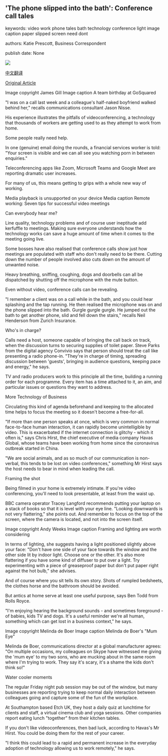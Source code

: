 ## 'The phone slipped into the bath': Conference call tales

keywords: video work phone tales bath technology conference light image caption paper slipped screen need dont

authors: Katie Prescott, Business Correspondent

publish date: None

![](https://ichef.bbci.co.uk/news/1024/branded_news/50AB/production/_111415602_et464-4wkacm6ry.jpg)

[中文翻译](%27The%20phone%20slipped%20into%20the%20bath%27%3A%20Conference%20call%20tales_zh.md)

[Original Article](https://www.bbc.com/news/business-52032849)

Image copyright James Gill Image caption A team birthday at GoSquared

"I was on a call last week and a colleague's half-naked boyfriend walked behind her," recalls communications consultant Jason Nisse.

His experience illustrates the pitfalls of videoconferencing, a technology that thousands of workers are getting used to as they attempt to work from home.

Some people really need help.

In one (genuine) email doing the rounds, a financial services worker is told: "Your screen is visible and we can all see you watching porn in between enquiries."

Teleconferencing apps like Zoom, Microsoft Teams and Google Meet are reporting dramatic user increases.

For many of us, this means getting to grips with a whole new way of working.

Media playback is unsupported on your device Media caption Remote working: Seven tips for successful video meetings

Can everybody hear me?

Line quality, technology problems and of course user ineptitude add kerfuffle to meetings. Making sure everyone understands how the technology works can save a huge amount of time when it comes to the meeting going live.

Some bosses have also realised that conference calls show just how meetings are populated with staff who don't really need to be there. Cutting down the number of people involved also cuts down on the amount of unwanted noise.

Heavy breathing, sniffing, coughing, dogs and doorbells can all be dispatched by shutting off the microphone with the mute button.

Even without video, conference calls can be revealing.

"I remember a client was on a call while in the bath, and you could hear splashing and the tap running. He then realised the microphone was on and the phone slipped into the bath. Gurgle gurgle gurgle. He jumped out the bath to get another phone, slid and fell down the stairs," recalls Neil Henderson from Zurich Insurance.

Who's in charge?

Calls need a host, someone capable of bringing the call back on track, when the discussion turns to securing supplies of toilet paper. Steve Parks from the digital agency Convivio says that person should treat the call like presenting a radio phone-in. "They're in charge of timing, spreading discussion between 'guests', bringing in audience questions, keeping pace and energy," he says.

TV and radio producers work to this principle all the time, building a running order for each programme. Every item has a time attached to it, an aim, and particular issues or questions they want to address.

More Technology of Business

Circulating this kind of agenda beforehand and keeping to the allocated time helps to focus the meeting so it doesn't become a free-for-all.

"If more than one person speaks at once, which is very common in normal face-to-face human interaction, it can rapidly become unintelligible by video. This is exacerbated if the internet connection is glitchy - which it often is," says Chris Hirst, the chief executive of media company Havas Global, whose teams have been working from home since the coronavirus outbreak started in China.

"We are social animals, and as so much of our communication is non-verbal, this tends to be lost on video conferences," something Mr Hirst says the host needs to bear in mind when leading the call.

Framing the shot

Being filmed in your home is extremely intimate. If you're video conferencing, you'll need to look presentable, at least from the waist up.

BBC camera operator Tracey Langford recommends putting your laptop on a stack of books so that it is level with your eye line. "Looking downwards is not very flattering," she points out. And remember to focus on the top of the screen, where the camera is located, and not into the screen itself.

Image copyright Andy Weeks Image caption Framing and lighting are worth considering

In terms of lighting, she suggests having a light positioned slightly above your face: "Don't have one side of your face towards the window and the other side lit by indoor light. Choose one or the other. It's also more flattering if you have some kind of diffuser to put over a light. Try experimenting with a piece of greaseproof paper but don't put paper right against the hot bulb," she advises.

And of course where you sit tells its own story. Shots of rumpled bedsheets, the clothes horse and the bathroom should be avoided.

But antics at home serve at least one useful purpose, says Ben Todd from Rolls Royce.

"I'm enjoying hearing the background sounds - and sometimes foreground - of babies, kids TV and dogs. It's a useful reminder we're all human, something which can get lost in a business context," he says.

Image copyright Melinda de Boer Image caption Melinda de Boer's "Mum Eye"

Melinda de Boer, communications director at a global manufacturer agrees: "On multiple occasions, my colleagues on Skype have witnessed me giving the 'mum eye' to my two sons, who are mucking about in the same room where I'm trying to work. They say it's scary, it's a shame the kids don't think so\!"

Water cooler moments

The regular Friday night pub session may be out of the window, but many businesses are reporting trying to keep normal daily interaction between colleagues going and capture some of the fun of the workplace.

At Southampton based Etch UK, they host a daily quiz at lunchtime for clients and staff, a virtual cinema club and yoga sessions. Other companies report eating lunch "together" from their kitchen tables.

If you don't like videoconferences, then bad luck, according to Havas's Mr Hirst. You could be doing them for the rest of your career.

"I think this could lead to a rapid and permanent increase in the everyday adoption of technology allowing us to work remotely," he says.